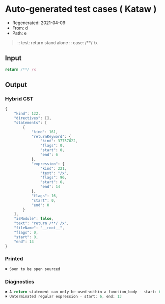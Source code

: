 # Auto-generated test cases ( Kataw )
- Regenerated: 2021-04-09
- From: d
- Path: e
> :: test: return stand alone
> :: case: /**/ /x
## Input

`````js
return /**/ /x
`````

## Output

### Hybrid CST

```javascript
{
    "kind": 122,
    "directives": [],
    "statements": [
        {
            "kind": 161,
            "returnKeyword": {
                "kind": 37757022,
                "flags": 0,
                "start": 0,
                "end": 6
            },
            "expression": {
                "kind": 221,
                "text": "/x",
                "flags": 96,
                "start": 6,
                "end": 14
            },
            "flags": 16,
            "start": 0,
            "end": 0
        }
    ],
    "isModule": false,
    "text": "return /**/ /x",
    "fileName": "__root__",
    "flags": 0,
    "start": 0,
    "end": 14
}
```

### Printed

```javascript
✖ Soon to be open sourced
```

### Diagnostics

```javascript
✖ A return statement can only be used within a function_body - start: 0, end: 6
✖ Unterminated regular expression - start: 6, end: 13

```

